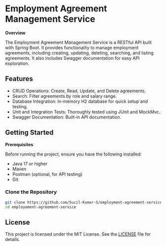 # Employment Agreement Management Service

**Overview**

The Employment Agreement Management Service is a RESTful API built with Spring Boot. It provides functionality to manage employment agreements, including creating, updating, deleting, searching, and listing agreements. It also includes Swagger documentation for easy API exploration.


## Features
- CRUD Operations: Create, Read, Update, and Delete agreements.
- Search: Filter agreements by role and salary range.
- Database Integration: In-memory H2 database for quick setup and testing.
- Unit and Integration Tests: Thoroughly tested using JUnit and MockMvc.
- Swagger Documentation: Built-in API documentation.

## Getting Started
**Prerequisites**

Before running the project, ensure you have the following installed:
- Java 17 or higher
- Maven
- Postman (optional, for API testing)
- Git


### Clone the Repository
```bash
git clone https://github.com/Sucil-Kumar-S/employment-agreement-service.git
cd employement-agreement-service
```

## License

This project is licensed under the MIT License. See the [LICENSE](./LICENSE.txt) file for details.
